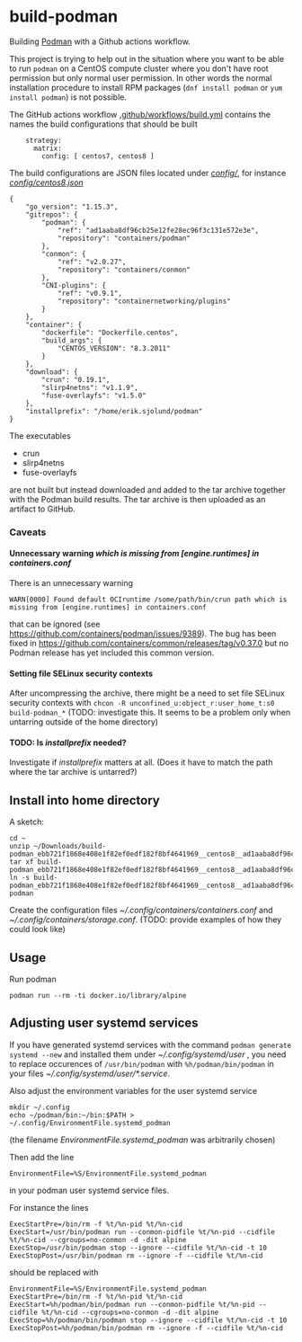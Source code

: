 # build-podman

Building [Podman](https://github.com/containers/podman) with a Github actions workflow.

This project is trying to help out in the situation where you want to be able to run 
`podman` on a CentOS compute cluster where you don't have root permission but only normal user permission. In other words
the normal installation procedure to install RPM packages (`dnf install podman` or `yum install podman`) is not possible.

The GitHub actions workflow [.github/workflows/build.yml](.github/workflows/build.yml) contains the names the build configurations that should be built

```
    strategy:
      matrix:
        config: [ centos7, centos8 ]
```

The build configurations are JSON files located under [_config/_](config/), for instance [_config/centos8.json_](config/centos8.json)

```
{
    "go_version": "1.15.3",
    "gitrepos": {
        "podman": {
            "ref": "ad1aaba8df96cb25e12fe28ec96f3c131e572e3e",
            "repository": "containers/podman"
        },
        "conmon": {
            "ref": "v2.0.27",
            "repository": "containers/conmon"
        },
        "CNI-plugins": {
            "ref": "v0.9.1",
            "repository": "containernetworking/plugins"
        }
    },
    "container": {
        "dockerfile": "Dockerfile.centos",
        "build_args": {
            "CENTOS_VERSION": "8.3.2011"
        }
    },
    "download": {
        "crun": "0.19.1",
        "slirp4netns": "v1.1.9",
        "fuse-overlayfs": "v1.5.0"
    },
    "installprefix": "/home/erik.sjolund/podman"
}
```

The executables

* crun
* slirp4netns
* fuse-overlayfs

are not built but instead downloaded and added to the tar archive together with the Podman build results.
The tar archive is then uploaded as an artifact to GitHub.

### Caveats

#### Unnecessary warning _which is missing from [engine.runtimes] in containers.conf_

There is an unnecessary warning

```
WARN[0000] Found default OCIruntime /some/path/bin/crun path which is missing from [engine.runtimes] in containers.conf
```

that can be ignored (see https://github.com/containers/podman/issues/9389). The bug has been fixed in https://github.com/containers/common/releases/tag/v0.37.0 but no Podman release has yet included this common version.

#### Setting file SELinux security contexts

After uncompressing the archive, there might be a need to set file SELinux security contexts with `chcon -R unconfined_u:object_r:user_home_t:s0 build-podman_*` (TODO: investigate this. It seems to be a problem only when untarring outside of the home directory)

#### TODO: Is  _installprefix_ needed?

Investigate if _installprefix_ matters at all. (Does it have to match the path where the tar archive is untarred?)

## Install into home directory

A sketch:

```
cd ~
unzip ~/Downloads/build-podman_ebb721f1868e408e1f82ef0edf182f8bf4641969__centos8__ad1aaba8df96cb25e12fe28ec96f3c131e572e3e__v2.0.27__v0.9.1__1.15.3__0.19.1__v1.1.9__v1.5.0.tar.zip
tar xf build-podman_ebb721f1868e408e1f82ef0edf182f8bf4641969__centos8__ad1aaba8df96cb25e12fe28ec96f3c131e572e3e__v2.0.27__v0.9.1__1.15.3__0.19.1__v1.1.9__v1.5.0.tar
ln -s build-podman_ebb721f1868e408e1f82ef0edf182f8bf4641969__centos8__ad1aaba8df96cb25e12fe28ec96f3c131e572e3e__v2.0.27__v0.9.1__1.15.3__0.19.1__v1.1.9__v1.5.0 podman
```

Create the configuration files _~/.config/containers/containers.conf_
and _~/.config/containers/storage.conf_. (TODO: provide examples of how they could look like)

## Usage

Run podman

```
podman run --rm -ti docker.io/library/alpine
```

## Adjusting user systemd services

If you have generated systemd services with the command `podman generate systemd --new` and installed them under _~/.config/systemd/user_ , you need to replace occurences of `/usr/bin/podman` with `%h/podman/bin/podman`
in your files  _~/.config/systemd/user/*.service_. 

Also adjust the environment variables for the user systemd service

```
mkdir ~/.config
echo ~/podman/bin:~/bin:$PATH > ~/.config/EnvironmentFile.systemd_podman
```

(the filename _EnvironmentFile.systemd_podman_ was arbitrarily chosen)

Then add the line

```
EnvironmentFile=%S/EnvironmentFile.systemd_podman
```
in your podman user systemd service files.

For instance the lines

```
ExecStartPre=/bin/rm -f %t/%n-pid %t/%n-cid
ExecStart=/usr/bin/podman run --conmon-pidfile %t/%n-pid --cidfile %t/%n-cid --cgroups=no-conmon -d -dit alpine
ExecStop=/usr/bin/podman stop --ignore --cidfile %t/%n-cid -t 10
ExecStopPost=/usr/bin/podman rm --ignore -f --cidfile %t/%n-cid
```
should be replaced with

```
EnvironmentFile=%S/EnvironmentFile.systemd_podman
ExecStartPre=/bin/rm -f %t/%n-pid %t/%n-cid
ExecStart=%h/podman/bin/podman run --conmon-pidfile %t/%n-pid --cidfile %t/%n-cid --cgroups=no-conmon -d -dit alpine
ExecStop=%h/podman/bin/podman stop --ignore --cidfile %t/%n-cid -t 10
ExecStopPost=%h/podman/bin/podman rm --ignore -f --cidfile %t/%n-cid
```

